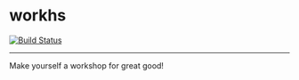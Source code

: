# workhs
[![Build Status](https://travis-ci.org/haskellbr/workhs.svg?branch=master)](https://travis-ci.org/haskellbr/workhs)
- - -
Make yourself a workshop for great good!
